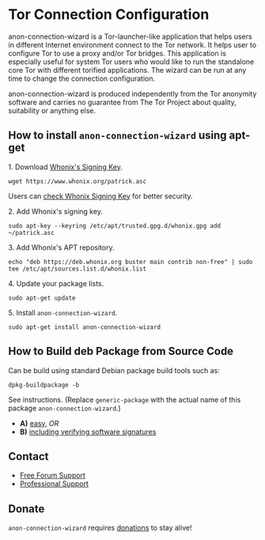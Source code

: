 # Tor Connection Configuration #

anon-connection-wizard is a Tor-launcher-like application that helps users
in different Internet environment connect to the Tor network. It helps user
to configure Tor to use a proxy and/or Tor bridges. This application is
especially useful for system Tor users who would like to run the standalone
core Tor with different torified applications. The wizard can be run at any
time to change the connection configuration.

anon-connection-wizard is produced independently from the Tor anonymity
software and carries no guarantee from The Tor Project about quality,
suitability or anything else.
## How to install `anon-connection-wizard` using apt-get ##

1\. Download [Whonix's Signing Key]().

```
wget https://www.whonix.org/patrick.asc
```

Users can [check Whonix Signing Key](https://www.whonix.org/wiki/Whonix_Signing_Key) for better security.

2\. Add Whonix's signing key.

```
sudo apt-key --keyring /etc/apt/trusted.gpg.d/whonix.gpg add ~/patrick.asc
```

3\. Add Whonix's APT repository.

```
echo "deb https://deb.whonix.org buster main contrib non-free" | sudo tee /etc/apt/sources.list.d/whonix.list
```

4\. Update your package lists.

```
sudo apt-get update
```

5\. Install `anon-connection-wizard`.

```
sudo apt-get install anon-connection-wizard
```

## How to Build deb Package from Source Code ##

Can be build using standard Debian package build tools such as:

```
dpkg-buildpackage -b
```

See instructions. (Replace `generic-package` with the actual name of this package `anon-connection-wizard`.)

* **A)** [easy](https://www.whonix.org/wiki/Dev/Build_Documentation/generic-package/easy), _OR_
* **B)** [including verifying software signatures](https://www.whonix.org/wiki/Dev/Build_Documentation/generic-package)

## Contact ##

* [Free Forum Support](https://forums.whonix.org)
* [Professional Support](https://www.whonix.org/wiki/Professional_Support)

## Donate ##

`anon-connection-wizard` requires [donations](https://www.whonix.org/wiki/Donate) to stay alive!
